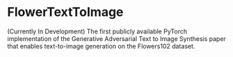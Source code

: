 # FlowerTextToImage
(Currently In Development) The first publicly available PyTorch implementation of the Generative Adversarial Text to Image Synthesis paper that enables text-to-image generation on the Flowers102 dataset.
